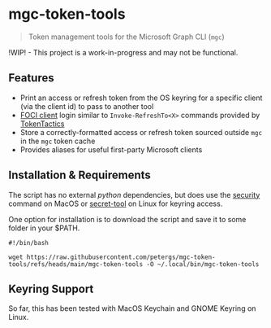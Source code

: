 # mgc-token-tools
> Token management tools for the Microsoft Graph CLI (`mgc`)

!WIP! - This project is a work-in-progress and may not be functional. 

## Features
- Print an access or refresh token from the OS keyring for a specific client (via the client id) to pass to another tool
- [FOCI client](https://github.com/secureworks/family-of-client-ids-research/tree/main) login similar to `Invoke-RefreshTo<X>` commands provided by [TokenTactics](https://github.com/rvrsh3ll/TokenTactics)
- Store a correctly-formatted access or refresh token sourced outside `mgc` in the `mgc` token cache
- Provides aliases for useful first-party Microsoft clients


## Installation & Requirements
The script has no external *python* dependencies, but does use the [security](https://ss64.com/mac/security.html) command on MacOS or [secret-tool](https://manpages.ubuntu.com/manpages/mantic/man1/secret-tool.1.html) on Linux for keyring access. 

One option for installation is to download the script and save it to some folder in your $PATH.
```
#!/bin/bash

wget https://raw.githubusercontent.com/petergs/mgc-token-tools/refs/heads/main/mgc-token-tools -O ~/.local/bin/mgc-token-tools   

```

## Keyring Support
So far, this has been tested with MacOS Keychain and GNOME Keyring on Linux.
